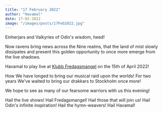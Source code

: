 ```yaml
---
title: "17 February 2022"
author: "Havamal"
date: 17-02-2022
image: "/images/posts/17Feb2022.jpg"
---
```


Einherjars and Valkyries of Odin's wisdom, heed!

Now ravens bring news across the Nine realms, that the land of mist slowly dissipates and present this golden opportunity to once more emerge from the live shadows.

Havamal to play live at [Klubb Fredagsmangel](https://www.facebook.com/fredagsmangel/) on the 15th of April 2022!

How We have longed to bring our musical raid upon the worlds! For two years We've waited to bring our drakkars to Stockholm once more!

We hope to see as many of our fearsome warriors with us this evening!

Hail the live shows! Hail Fredagsmangel! Hail those that will join us! Hail Odin's infinite inspiration! Hail the hymn-weavers! Hail Havamal!